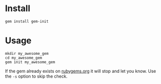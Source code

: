 # Install

    gem install gem-init

# Usage

    mkdir my_awesome_gem
    cd my_awesome_gem
    gem init my_awesome_gem
    
If the gem already exists on [rubygems.org](http://rubygems.org) it will stop and let you know. Use the ``-s`` option to skip the check.


